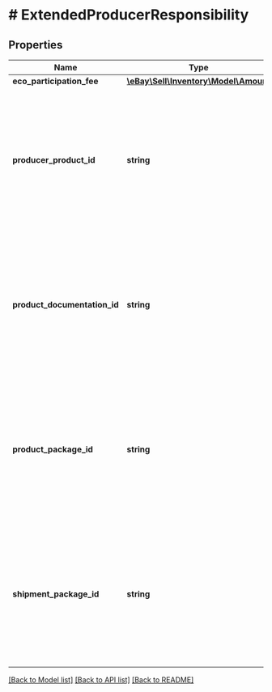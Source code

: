# # ExtendedProducerResponsibility

## Properties

Name | Type | Description | Notes
------------ | ------------- | ------------- | -------------
**eco_participation_fee** | [**\eBay\Sell\Inventory\Model\Amount**](Amount.md) |  | [optional]
**producer_product_id** | **string** | &lt;span class&#x3D;\&quot;tablenote\&quot;&gt;&lt;b&gt;Note:&lt;/b&gt; &lt;b&gt;THIS FIELD IS DEPRECATED AND NO LONGER SUPPORTED.&lt;/b&gt; For sellers selling on the eBay France Marketplace, Extended Producer Responsibility ID fields are no longer set at the listing level. Instead, sellers must provide these IDs for each applicable category in their My eBay accounts. The URL will be based on the seller&#39;s home/registration site, and will use this pattern: https://accountsettings./epr-fr. Sellers based in the US will use &lt;a href&#x3D;\&quot;https://accountsettings.ebay.com/epr-fr\&quot; target&#x3D;\&quot;_blank\&quot;&gt;https://accountsettings.ebay.com/epr-fr&lt;/a&gt;, sellers based in France will use &lt;a href&#x3D;\&quot;https://accountsettings.ebay.fr/epr-fr\&quot; target&#x3D;\&quot;_blank\&quot;&gt;https://accountsettings.ebay.fr/epr-fr&lt;/a&gt;, and so on.&lt;/span&gt; | [optional]
**product_documentation_id** | **string** | &lt;span class&#x3D;\&quot;tablenote\&quot;&gt;&lt;b&gt;Note:&lt;/b&gt; &lt;b&gt;THIS FIELD IS DEPRECATED AND NO LONGER SUPPORTED.&lt;/b&gt; For sellers selling on the eBay France Marketplace, Extended Producer Responsibility ID fields are no longer set at the listing level. Instead, sellers must provide these IDs for each applicable category in their My eBay accounts. The URL will be based on the seller&#39;s home/registration site, and will use this pattern: https://accountsettings./epr-fr. Sellers based in the US will use &lt;a href&#x3D;\&quot;https://accountsettings.ebay.com/epr-fr\&quot; target&#x3D;\&quot;_blank\&quot;&gt;https://accountsettings.ebay.com/epr-fr&lt;/a&gt;, sellers based in France will use &lt;a href&#x3D;\&quot;https://accountsettings.ebay.fr/epr-fr\&quot; target&#x3D;\&quot;_blank\&quot;&gt;https://accountsettings.ebay.fr/epr-fr&lt;/a&gt;, and so on.&lt;/span&gt; | [optional]
**product_package_id** | **string** | &lt;span class&#x3D;\&quot;tablenote\&quot;&gt;&lt;b&gt;Note:&lt;/b&gt; &lt;b&gt;THIS FIELD IS DEPRECATED AND NO LONGER SUPPORTED.&lt;/b&gt; For sellers selling on the eBay France Marketplace, Extended Producer Responsibility ID fields are no longer set at the listing level. Instead, sellers must provide these IDs for each applicable category in their My eBay accounts. The URL will be based on the seller&#39;s home/registration site, and will use this pattern: https://accountsettings./epr-fr. Sellers based in the US will use &lt;a href&#x3D;\&quot;https://accountsettings.ebay.com/epr-fr\&quot; target&#x3D;\&quot;_blank\&quot;&gt;https://accountsettings.ebay.com/epr-fr&lt;/a&gt;, sellers based in France will use &lt;a href&#x3D;\&quot;https://accountsettings.ebay.fr/epr-fr\&quot; target&#x3D;\&quot;_blank\&quot;&gt;https://accountsettings.ebay.fr/epr-fr&lt;/a&gt;, and so on.&lt;/span&gt; | [optional]
**shipment_package_id** | **string** | &lt;span class&#x3D;\&quot;tablenote\&quot;&gt;&lt;b&gt;Note:&lt;/b&gt; &lt;b&gt;THIS FIELD IS DEPRECATED AND NO LONGER SUPPORTED.&lt;/b&gt; For sellers selling on the eBay France Marketplace, Extended Producer Responsibility ID fields are no longer set at the listing level. Instead, sellers must provide these IDs for each applicable category in their My eBay accounts. The URL will be based on the seller&#39;s home/registration site, and will use this pattern: https://accountsettings./epr-fr. Sellers based in the US will use &lt;a href&#x3D;\&quot;https://accountsettings.ebay.com/epr-fr\&quot; target&#x3D;\&quot;_blank\&quot;&gt;https://accountsettings.ebay.com/epr-fr&lt;/a&gt;, sellers based in France will use &lt;a href&#x3D;\&quot;https://accountsettings.ebay.fr/epr-fr\&quot; target&#x3D;\&quot;_blank\&quot;&gt;https://accountsettings.ebay.fr/epr-fr&lt;/a&gt;, and so on.&lt;/span&gt; | [optional]

[[Back to Model list]](../../README.md#models) [[Back to API list]](../../README.md#endpoints) [[Back to README]](../../README.md)

